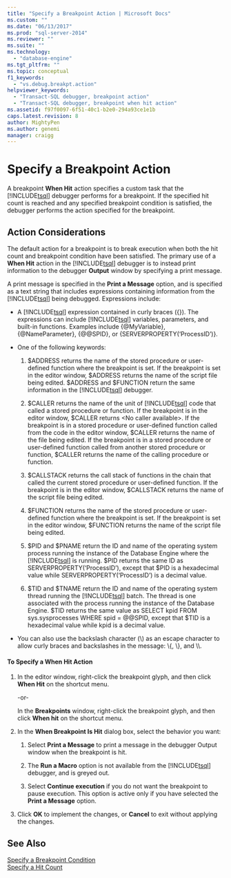 ```yaml
---
title: "Specify a Breakpoint Action | Microsoft Docs"
ms.custom: ""
ms.date: "06/13/2017"
ms.prod: "sql-server-2014"
ms.reviewer: ""
ms.suite: ""
ms.technology: 
  - "database-engine"
ms.tgt_pltfrm: ""
ms.topic: conceptual
f1_keywords: 
  - "vs.debug.breakpt.action"
helpviewer_keywords: 
  - "Transact-SQL debugger, breakpoint action"
  - "Transact-SQL debugger, breakpoint when hit action"
ms.assetid: f97f0097-6f51-40c1-b2e0-294a93ce1e1b
caps.latest.revision: 8
author: MightyPen
ms.author: genemi
manager: craigg
---
```

# Specify a Breakpoint Action
  A breakpoint **When Hit** action specifies a custom task that the [!INCLUDE[tsql](../../includes/tsql-md.md)] debugger performs for a breakpoint. If the specified hit count is reached and any specified breakpoint condition is satisfied, the debugger performs the action specified for the breakpoint.  
  
##  <a name="BKMK_ActionConsiderations"></a> Action Considerations  
 The default action for a breakpoint is to break execution when both the hit count and breakpoint condition have been satisfied. The primary use of a **When Hit** action in the [!INCLUDE[tsql](../../includes/tsql-md.md)] debugger is to instead print information to the debugger **Output** window by specifying a print message.  
  
 A print message is specified in the **Print a Message** option, and is specified as a text string that includes expressions containing information from the [!INCLUDE[tsql](../../includes/tsql-md.md)] being debugged. Expressions include:  
  
-   A [!INCLUDE[tsql](../../includes/tsql-md.md)] expression contained in curly braces ({}). The expressions can include [!INCLUDE[tsql](../../includes/tsql-md.md)] variables, parameters, and built-in functions. Examples include {@MyVariable}, {@NameParameter}, {@@SPID}, or {SERVERPROPERTY(‘ProcessID’)}.  
  
-   One of the following keywords:  
  
    1.  $ADDRESS returns the name of the stored procedure or user-defined function where the breakpoint is set. If the breakpoint is set in the editor window, $ADDRESS returns the name of the script file being edited. $ADDRESS and $FUNCTION return the same information in the [!INCLUDE[tsql](../../includes/tsql-md.md)] debugger.  
  
    2.  $CALLER returns the name of the unit of [!INCLUDE[tsql](../../includes/tsql-md.md)] code that called a stored procedure or function. If the breakpoint is in the editor window, $CALLER returns \<No caller available>. If the breakpoint is in a stored procedure or user-defined function called from the code in the editor window, $CALLER returns the name of the file being edited. If the breakpoint is in a stored procedure or user-defined function called from another stored procedure or function, $CALLER returns the name of the calling procedure or function.  
  
    3.  $CALLSTACK returns the call stack of functions in the chain that called the current stored procedure or user-defined function. If the breakpoint is in the editor window, $CALLSTACK returns the name of the script file being edited.  
  
    4.  $FUNCTION returns the name of the stored procedure or user-defined function where the breakpoint is set. If the breakpoint is set in the editor window, $FUNCTION returns the name of the script file being edited.  
  
    5.  $PID and $PNAME return the ID and name of the operating system process running the instance of the Database Engine where the [!INCLUDE[tsql](../../includes/tsql-md.md)] is running. $PID returns the same ID as SERVERPROPERTY(‘ProcessID’), except that $PID is a hexadecimal value while SERVERPROPERTY(‘ProcessID’) is a decimal value.  
  
    6.  $TID and $TNAME return the ID and name of the operating system thread running the [!INCLUDE[tsql](../../includes/tsql-md.md)] batch. The thread is one associated with the process running the instance of the Database Engine. $TID returns the same value as SELECT kpid FROM sys.sysprocesses WHERE spid = @@SPID, except that $TID is a hexadecimal value while kpid is a decimal value.  
  
-   You can also use the backslash character (\\) as an escape character to allow curly braces and backslashes in the message: \\{, \\}, and \\\\.  
  
#### To Specify a When Hit Action  
  
1.  In the editor window, right-click the breakpoint glyph, and then click **When Hit** on the shortcut menu.  
  
     -or-  
  
     In the **Breakpoints** window, right-click the breakpoint glyph, and then click **When hit** on the shortcut menu.  
  
2.  In the **When Breakpoint Is Hit** dialog box, select the behavior you want:  
  
    1.  Select **Print a Message** to print a message in the debugger Output window when the breakpoint is hit.  
  
    2.  The **Run a Macro** option is not available from the [!INCLUDE[tsql](../../includes/tsql-md.md)] debugger, and is greyed out.  
  
    3.  Select **Continue execution** if you do not want the breakpoint to pause execution. This option is active only if you have selected the **Print a Message** option.  
  
3.  Click **OK** to implement the changes, or **Cancel** to exit without applying the changes.  
  
## See Also  
 [Specify a Breakpoint Condition](specify-a-breakpoint-condition.md)   
 [Specify a Hit Count](specify-a-hit-count.md)  
  
  
